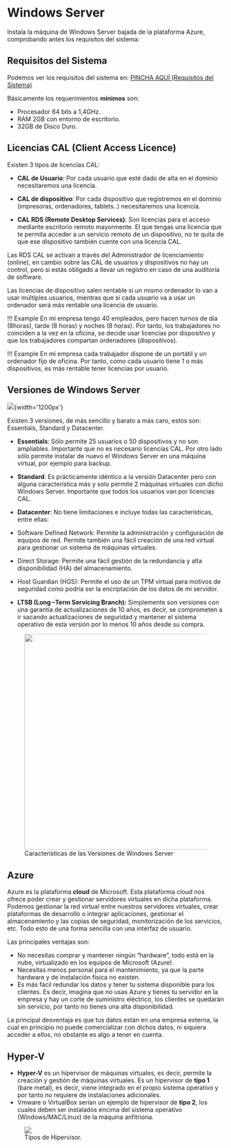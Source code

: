 ﻿# Windows Server

Instala la máquina de Windows Server bajada de la plataforma Azure, comprobando antes los requisitos del sistema:

## Requisitos del Sistema

Podemos ver los requisitos del sistema en: [PINCHA AQUÍ (Requisitos del Sistema)](https://docs.microsoft.com/es-es/windows-server/get-started-19/sys-reqs-19)

Básicamente los requerimientos **mínimos** son:

- Procesador 64 bits a 1,4GHz.
- RAM 2GB con entorno de escritorio.
- 32GB de Disco Duro.


## Licencias CAL (Client Access Licence)

Existen 3 tipos de licencias CAL:

- **CAL de Usuario**: Por cada usuario que esté dado de alta en el dominio necesitaremos una licencia.

- **CAL de dispositivo**: Por cada dispositivo que registremos en el dominio (impresoras, ordenadores, tablets..) necesitaremos una licencia.

- **CAL RDS (Remote Desktop Services)**:  Son licencias para el acceso mediante escritorio remoto mayormente. El que tengas una licencia que te permita acceder a un servicio remoto de un dispositivo, no te quita de que ese dispositivo también cuente con una licencia CAL.

Las RDS CAL se activan a través del Administrador de licenciamiento (online), en cambio sobre las CAL de usuarios y dispositivos no hay un control, pero sí estás obligado a llevar un registro en caso de una auditoría de software.

Las licencias de dispositivo salen rentable si un mismo ordenador lo van a usar múltiples usuarios, mientras que si cada usuario va a usar un ordenador será más rentable una licencia de usuario.

!!! Example 
    En mi empresa tengo 40 empleados, pero hacen turnos de día (8horas), tarde (8 horas) y noches (8 horas). Por tanto, los trabajadores no coinciden a la vez en la oficina, se decide usar licencias por dispositivo y que los trabajadores compartan ordenadores (dispositivos).

!!! Example
    En mi empresa cada trabajador dispone de un portátil y un ordenador fijo de oficina. Por tanto, como cada usuario tiene 1 o más dispositivos, es más rentable tener licencias por usuario.


## Versiones de Windows Server

![](./imagenes/02/PracticasAD/VersionesWinServer.png){width='1200px'}

Existen 3 versiones, de más sencillo y barato a más caro, estos son: Essentials, Standard y Datacenter.

- **Essentials**: Sólo permite 25 usuarios o 50 dispositivos y no son ampliables. Importante que no es necesario licencias CAL. Por otro lado sólo permite instalar de nuevo el Windows Server en una máquina virtual, por ejemplo para backup.

- **Standard**: Es prácticamente idéntico a la versión Datacenter pero con alguna característica más y solo permite 2 máquinas virtuales con dicho Windows Server. Importante que todos los usuarios van por licencias CAL.

- **Datacenter**: No tiene limitaciones e incluye todas las características, entre ellas:

- Software Defined Network: Permite la administración y configuración de equipos de red. Permite también una fácil creación de una red virtual para gestionar un sistema de máquinas virtuales.
- Direct Storage: Permite una fácil gestión de la redundancia y alta disponibilidad (HA) del almacenamiento.
- Host Guardian (HGS): Permite el uso de un TPM virtual para motivos de seguridad como podría ser la encriptación de los datos de mi servidor.

- **LTSB (Long –Term Servicing Branch):** Simplemente son versiones con una garantía de actualizaciones de 10 años, es decir, se comprometen a ir sacando actualizaciones de seguridad y mantener el sistema operativo de esta versión por lo menos 10 años desde su compra.

<figure>
  <img src="./imagenes/02/PracticasAD/VerWServer2.png" width="500"/>
  <figcaption>Características de las Versiones de Windows Server</figcaption>
</figure>

## Azure

Azure es la plataforma **cloud** de Microsoft. Esta plataforma cloud nos ofrece poder crear y gestionar servidores virtuales en dicha plataforma. Podemos gestionar la red virtual entre nuestros servidores virtuales, crear plataformas de desarrollo o integrar aplicaciones, gestionar el almacenamiento y las copias de seguridad,  monitorización de los servicios, etc. Todo esto de una forma sencilla con una interfaz de usuario.

Las principales ventajas son:

- No necesitas comprar y mantener ningún “hardware”, todo está en la nube, virtualizado en los equipos de Microsoft (Azure).
- Necesitas menos personal para el mantenimiento, ya que la parte hardware y de instalación física no existen.
- Es más fácil redundar los datos y tener tu sistema disponible para los clientes. Es decir, imagina que no usas Azure y tienes tu servidor en la empresa y hay un corte de suministro eléctrico, los clientes se quedarán sin servicio, por tanto no tienes una alta disponibilidad.

La principal desventaja es que tus datos están en una empresa externa, la cual en principio no puede comercializar con dichos datos, ni siquiera acceder a ellos, no obstante es algo a tener en cuenta.

## Hyper-V

* **Hyper-V** es un hipervisor de máquinas virtuales, es decir, permite la creación y gestión de máquinas virtuales. Es un hipervisor de **tipo 1** (bare metal), es decir, viene integrado en el propio sistema operativo y por tanto no requiere de instalaciones adicionales. 
* Vmware o VirtualBox serían un ejemplo de hipervisor de **tipo 2**, los cuales deben ser instalados encima del sistema operativo (Windows/MAC/Linux) de la máquina anfitriona.

<figure>
  <img src="imagenes/02/HipervisorTipo.png"/>
  <figcaption>Tipos de Hipervisor.</figcaption>
</figure>